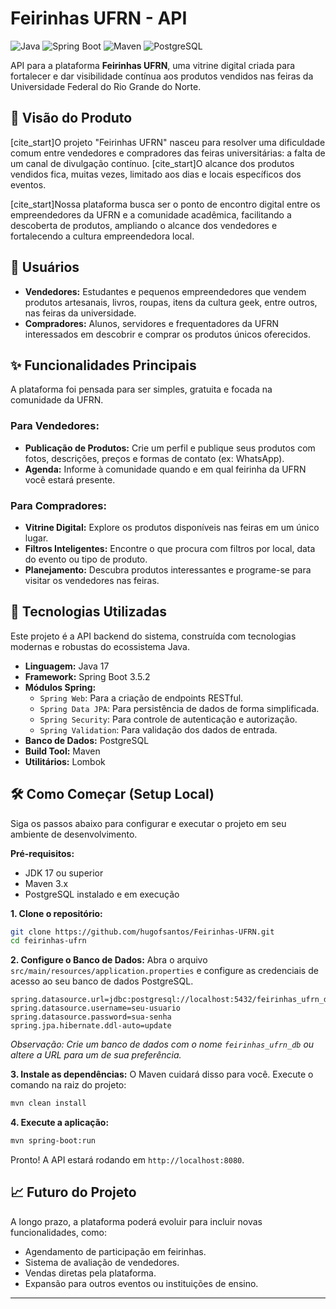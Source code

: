 # Feirinhas UFRN - API

![Java](https://img.shields.io/badge/Java-17-blue)
![Spring Boot](https://img.shields.io/badge/Spring_Boot-3.5.2-brightgreen)
![Maven](https://img.shields.io/badge/Maven-4.0.0-red)
![PostgreSQL](https://img.shields.io/badge/PostgreSQL-blue)

API para a plataforma **Feirinhas UFRN**, uma vitrine digital criada para fortalecer e dar visibilidade contínua aos produtos vendidos nas feiras da Universidade Federal do Rio Grande do Norte.

## 🎯 Visão do Produto

[cite_start]O projeto "Feirinhas UFRN" nasceu para resolver uma dificuldade comum entre vendedores e compradores das feiras universitárias: a falta de um canal de divulgação contínuo.  [cite_start]O alcance dos produtos vendidos fica, muitas vezes, limitado aos dias e locais específicos dos eventos. 

[cite_start]Nossa plataforma busca ser o ponto de encontro digital entre os empreendedores da UFRN e a comunidade acadêmica, facilitando a descoberta de produtos, ampliando o alcance dos vendedores e fortalecendo a cultura empreendedora local. 

## 👥 Usuários

* **Vendedores:** Estudantes e pequenos empreendedores que vendem produtos artesanais, livros, roupas, itens da cultura geek, entre outros, nas feiras da universidade. 
* **Compradores:** Alunos, servidores e frequentadores da UFRN interessados em descobrir e comprar os produtos únicos oferecidos. 

## ✨ Funcionalidades Principais

A plataforma foi pensada para ser simples, gratuita e focada na comunidade da UFRN. 

### Para Vendedores:
* **Publicação de Produtos:** Crie um perfil e publique seus produtos com fotos, descrições, preços e formas de contato (ex: WhatsApp). 
* **Agenda:** Informe à comunidade quando e em qual feirinha da UFRN você estará presente. 

### Para Compradores:
* **Vitrine Digital:** Explore os produtos disponíveis nas feiras em um único lugar. 
* **Filtros Inteligentes:** Encontre o que procura com filtros por local, data do evento ou tipo de produto. 
* **Planejamento:** Descubra produtos interessantes e programe-se para visitar os vendedores nas feiras. 

## 🚀 Tecnologias Utilizadas

Este projeto é a API backend do sistema, construída com tecnologias modernas e robustas do ecossistema Java.

* **Linguagem:** Java 17
* **Framework:** Spring Boot 3.5.2
* **Módulos Spring:**
    * `Spring Web`: Para a criação de endpoints RESTful.
    * `Spring Data JPA`: Para persistência de dados de forma simplificada.
    * `Spring Security`: Para controle de autenticação e autorização.
    * `Spring Validation`: Para validação dos dados de entrada.
* **Banco de Dados:** PostgreSQL
* **Build Tool:** Maven
* **Utilitários:** Lombok

## 🛠️ Como Começar (Setup Local)

Siga os passos abaixo para configurar e executar o projeto em seu ambiente de desenvolvimento.

**Pré-requisitos:**
* JDK 17 ou superior
* Maven 3.x
* PostgreSQL instalado e em execução

**1. Clone o repositório:**
```bash
git clone https://github.com/hugofsantos/Feirinhas-UFRN.git
cd feirinhas-ufrn
```

**2. Configure o Banco de Dados:**
Abra o arquivo `src/main/resources/application.properties` e configure as credenciais de acesso ao seu banco de dados PostgreSQL.

```properties
spring.datasource.url=jdbc:postgresql://localhost:5432/feirinhas_ufrn_db
spring.datasource.username=seu-usuario
spring.datasource.password=sua-senha
spring.jpa.hibernate.ddl-auto=update
```
*Observação: Crie um banco de dados com o nome `feirinhas_ufrn_db` ou altere a URL para um de sua preferência.*

**3. Instale as dependências:**
O Maven cuidará disso para você. Execute o comando na raiz do projeto:
```bash
mvn clean install
```

**4. Execute a aplicação:**
```bash
mvn spring-boot:run
```

Pronto! A API estará rodando em `http://localhost:8080`.

## 📈 Futuro do Projeto

A longo prazo, a plataforma poderá evoluir para incluir novas funcionalidades, como: 
* Agendamento de participação em feirinhas. 
* Sistema de avaliação de vendedores. 
* Vendas diretas pela plataforma. 
* Expansão para outros eventos ou instituições de ensino. 

---